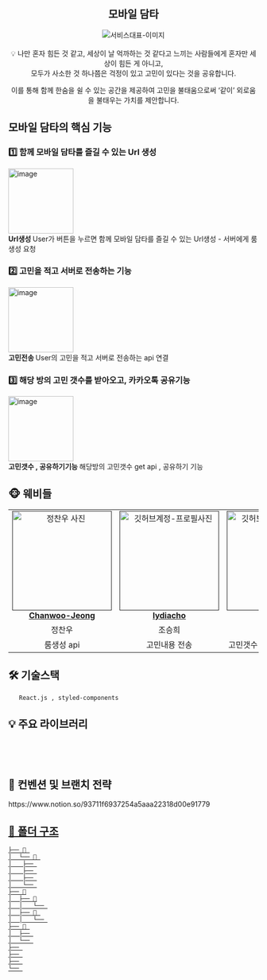 <div align="center">

<h2> 모바일 담타 </h2>

<img src=""  alt="서비스대표-이미지" />
<br />    
<br />    
<aside>
💡 나만 혼자 힘든 것 같고, 세상이 날 억까하는 것 같다고 느끼는 사람들에게 혼자만 세상이 힘든 게 아니고, <br /> 
    모두가 사소한 것 하나쯤은 걱정이 있고 고민이 있다는 것을 공유합니다.

이를 통해 함께 한숨을 쉴 수 있는 공간을 제공하여 고민을 불태움으로써 ‘같이’ 외로움을 불태우는 가치를 제안합니다.

</aside>

</div>

<h2> 모바일 담타의 핵심 기능 </h2>

<h3> 1️⃣ 함께 모바일 담타를 즐길 수 있는 Url 생성 </h3>

<img width="131" alt="image" src="https://github.com/SOPKATHON-2/FrontEnd/assets/91375979/266fb7d6-1fbb-4750-b9e1-affb32822b0f">
<div ><strong> Url생성 </strong> User가 버튼을 누르면 함께 모바일 담타를 즐길 수 있는 Url생성 - 서버에게 룸생성 요청  <br/></div>


<h3> 2️⃣ 고민을 적고 서버로 전송하는 기능 </h3>
<img width="131" alt="image" src="https://github.com/SOPKATHON-2/FrontEnd/assets/91375979/bcded9ab-9c28-42b3-8450-4f554b9be935">
<div ><strong> 고민전송 </strong> User의 고민을 적고 서버로 전송하는 api 연결  <br/></div>

<h3> 3️⃣ 해당 방의 고민 갯수를 받아오고, 카카오톡 공유기능 </h3>
<img width="131" alt="image" src="https://github.com/SOPKATHON-2/FrontEnd/assets/91375979/0bd6296e-5069-4a43-a930-df57980a66e2">
<div ><strong> 고민갯수 , 공유하기기능  </strong> 해당방의 고민갯수 get api , 공유하기 기능  <br/></div>


<h2> 🐵 웨비들 </h2>

<table align="center">
    <tr align="center">
        <td style="min-width: 150px;">
            <a href="">
              <img src="https://avatars.githubusercontent.com/u/91375979?v=4" width="200" alt="정찬우 사진">
              <br />
              <b>Chanwoo-Jeong</b>
            </a>
        </td>
        <td style="min-width: 150px;">
            <a href="">
              <img src="https://avatars.githubusercontent.com/u/81505421?v=4" width="200" alt="깃허브계정-프로필사진">
              <br />
              <b>lydiacho</b>
            </a>
        </td>
        <td style="min-width: 150px;">
            <a href="">
              <img src="https://avatars.githubusercontent.com/u/92876819?v=4" width="200" alt="깃허브계정-프로필사진">
              <br />
              <b>urjimyu</b>
            </a>
        </td>
    </tr>
    <tr align="center">
        <td>
            정찬우 <br/>
        </td>
       <td>
            조승희 <br/>
      </td>
       <td>
            유지민 <br/>
      </td>
    </tr>
  	<tr align="center">
        <td>
            룸생성 api <br/>
      </td>
       <td>
            고민내용 전송 <br/>
      </td>
       <td>
            고민갯수 가져오기 , 공유하기 <br/>
      </td>
    </tr>
</table>

<h2> 🛠 기술스택 </h2>

```
   React.js , styled-components 
```


<h2> 💡 주요 라이브러리 </h2>

```
   
```

<br/>

<h2>  📄 컨벤션 및 브랜치 전략 </h2>
https://www.notion.so/93711f6937254a5aaa22318d00e91779

<a href="" />

<br/>

<h2> 📁 폴더 구조 </h2>

```
├── 📁 
│  └── 📁 
│	├── 
│	├── 
│	├── 
│	└── 
├── 📁
│  ├── 📁
│  │   └── 
│  ├── 📁 
│  │   └── 
├── 📁 
│  ├── 
│  └── 
├── 
├── 
├── 
└── 
```


<br/>
